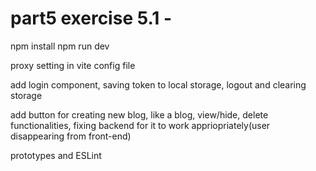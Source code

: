 # part5 exercise 5.1 -

npm install
npm run dev

proxy setting in vite config file

add login component, saving token to local storage, logout and clearing storage

add button for creating new blog, like a blog, view/hide, delete functionalities, fixing backend for it to work appriopriately(user disappearing from front-end)

prototypes and ESLint

